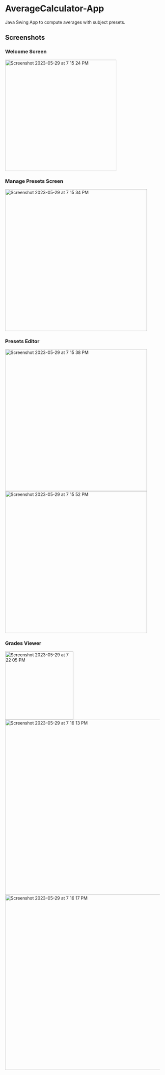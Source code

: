 # AverageCalculator-App
Java Swing App to compute averages with subject presets.

## Screenshots

### Welcome Screen
<img width="362" alt="Screenshot 2023-05-29 at 7 15 24 PM" src="https://github.com/melmatx/AverageCalculator-App/assets/87235413/72b65c69-7c78-4011-a5a0-d5ac7c84f4e0">

### Manage Presets Screen
<img width="462" alt="Screenshot 2023-05-29 at 7 15 34 PM" src="https://github.com/melmatx/AverageCalculator-App/assets/87235413/06726ceb-a4d9-4c47-b279-037b23bc414d">

### Presets Editor
<img width="462" alt="Screenshot 2023-05-29 at 7 15 38 PM" src="https://github.com/melmatx/AverageCalculator-App/assets/87235413/fa8591d5-e622-4e7b-8c2e-2dc3b918e256">

<img width="462" alt="Screenshot 2023-05-29 at 7 15 52 PM" src="https://github.com/melmatx/AverageCalculator-App/assets/87235413/450470f7-df3c-49c2-a2af-33d990684a0c">

### Grades Viewer
<img width="222" alt="Screenshot 2023-05-29 at 7 22 05 PM" src="https://github.com/melmatx/AverageCalculator-App/assets/87235413/50389dd2-9545-4caa-b71f-a376c217a1d1">

<img width="570" alt="Screenshot 2023-05-29 at 7 16 13 PM" src="https://github.com/melmatx/AverageCalculator-App/assets/87235413/07088357-e8f2-4a90-ae78-8f631bc80b56">

<img width="570" alt="Screenshot 2023-05-29 at 7 16 17 PM" src="https://github.com/melmatx/AverageCalculator-App/assets/87235413/b8c0ff7c-8da4-48f6-95f7-c2c2da190871">
